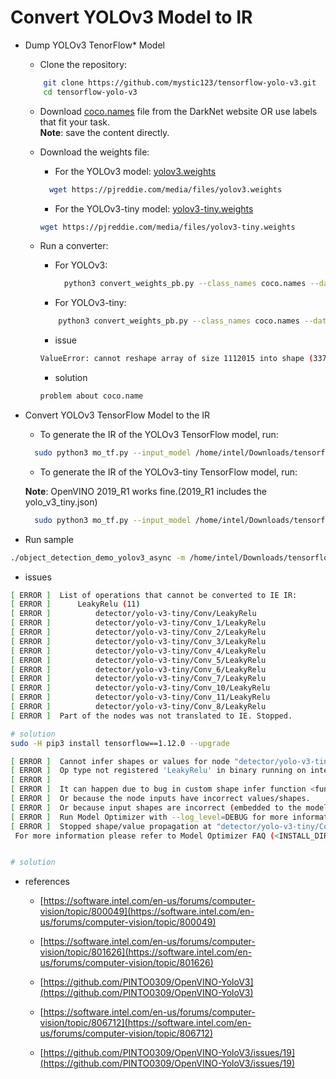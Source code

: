 # Convert YOLOv3 Model to IR

* Dump YOLOv3 TenorFlow* Model

  - Clone the repository: 
  ```bash
	  git clone https://github.com/mystic123/tensorflow-yolo-v3.git
	  cd tensorflow-yolo-v3
  ```
  - Download [coco.names](https://raw.githubusercontent.com/pjreddie/darknet/master/data/coco.names) file from the DarkNet website OR use labels that fit your task. </br>
  **Note**: save the content directly.

  - Download the weights file: 
    * For the YOLOv3 model: [yolov3.weights](https://pjreddie.com/media/files/yolov3.weights)
    ```bash
      wget https://pjreddie.com/media/files/yolov3.weights
    ```
    * For the YOLOv3-tiny model: [yolov3-tiny.weights](https://pjreddie.com/media/files/yolov3-tiny.weights)
    ```bash
    wget https://pjreddie.com/media/files/yolov3-tiny.weights
    ```
  - Run a converter: 
    * For YOLOv3: 
      ```bash
        python3 convert_weights_pb.py --class_names coco.names --data_format NHWC --weights_file yolov3.weights
      ```
    * For YOLOv3-tiny:
    ```bash
    	python3 convert_weights_pb.py --class_names coco.names --data_format NHWC --weights_file yolov3-tiny.weights --tiny
    ```
    * issue
    ```bash
    ValueError: cannot reshape array of size 1112015 into shape (3375,512,1,1)
    ```
    * solution
    ```bash
    problem about coco.name
    ```
* Convert YOLOv3 TensorFlow Model to the IR
  - To generate the IR of the YOLOv3 TensorFlow model, run:
  ```bash
	sudo python3 mo_tf.py --input_model /home/intel/Downloads/tensorflow-yolo-v3/frozen_darknet_yolov3_model.pb --tensorflow_use_custom_operations_config /opt/intel/computer_vision_sdk/deployment_tools/model_optimizer/extensions/front/tf/yolo_v3.json --input_shape=[1,416,416,3]
  ```
  - To generate the IR of the YOLOv3-tiny TensorFlow model, run:
  
  **Note**: OpenVINO 2019_R1 works fine.(2019_R1 includes the yolo_v3_tiny.json)
  ```bash
	sudo python3 mo_tf.py --input_model /home/intel/Downloads/tensorflow-yolo-v3/frozen_darknet_yolov3_model.pb --tensorflow_use_custom_operations_config /opt/intel/computer_vision_sdk/deployment_tools/model_optimizer/extensions/front/tf/yolo_v3_tiny.json --input_shape=[1,416,416,3] --output_dir /home/intel/Downloads/tensorflow-yolo-v3/output/yolov3tiny
  ```
* Run sample
```bash
./object_detection_demo_yolov3_async -m /home/intel/Downloads/tensorflow-yolo-v3/output/frozen_darknet_yolov3_model.xml -d GPU -i cam
```


* issues

```bash
[ ERROR ]  List of operations that cannot be converted to IE IR:
[ ERROR ]      LeakyRelu (11)
[ ERROR ]          detector/yolo-v3-tiny/Conv/LeakyRelu
[ ERROR ]          detector/yolo-v3-tiny/Conv_1/LeakyRelu
[ ERROR ]          detector/yolo-v3-tiny/Conv_2/LeakyRelu
[ ERROR ]          detector/yolo-v3-tiny/Conv_3/LeakyRelu
[ ERROR ]          detector/yolo-v3-tiny/Conv_4/LeakyRelu
[ ERROR ]          detector/yolo-v3-tiny/Conv_5/LeakyRelu
[ ERROR ]          detector/yolo-v3-tiny/Conv_6/LeakyRelu
[ ERROR ]          detector/yolo-v3-tiny/Conv_7/LeakyRelu
[ ERROR ]          detector/yolo-v3-tiny/Conv_10/LeakyRelu
[ ERROR ]          detector/yolo-v3-tiny/Conv_11/LeakyRelu
[ ERROR ]          detector/yolo-v3-tiny/Conv_8/LeakyRelu
[ ERROR ]  Part of the nodes was not translated to IE. Stopped.

# solution
sudo -H pip3 install tensorflow==1.12.0 --upgrade
```
```bash
[ ERROR ]  Cannot infer shapes or values for node "detector/yolo-v3-tiny/Conv/LeakyRelu".
[ ERROR ]  Op type not registered 'LeakyRelu' in binary running on intel-desktop. Make sure the Op and Kernel are registered in the binary running in this process. Note that if you are loading a saved graph which used ops from tf.contrib, accessing (e.g.) `tf.contrib.resampler` should be done before importing the graph, as contrib ops are lazily registered when the module is first accessed.
[ ERROR ]  
[ ERROR ]  It can happen due to bug in custom shape infer function <function tf_native_tf_node_infer at 0x7f62fff98a60>.
[ ERROR ]  Or because the node inputs have incorrect values/shapes.
[ ERROR ]  Or because input shapes are incorrect (embedded to the model or passed via --input_shape).
[ ERROR ]  Run Model Optimizer with --log_level=DEBUG for more information.
[ ERROR ]  Stopped shape/value propagation at "detector/yolo-v3-tiny/Conv/LeakyRelu" node. 
 For more information please refer to Model Optimizer FAQ (<INSTALL_DIR>/deployment_tools/documentation/docs/MO_FAQ.html), question #38. 


# solution

```

* references
	* [https://software.intel.com/en-us/forums/computer-vision/topic/800049](https://software.intel.com/en-us/forums/computer-vision/topic/800049)
	
	* [https://software.intel.com/en-us/forums/computer-vision/topic/801626](https://software.intel.com/en-us/forums/computer-vision/topic/801626)
	
	* [https://github.com/PINTO0309/OpenVINO-YoloV3](https://github.com/PINTO0309/OpenVINO-YoloV3)
	
	* [https://software.intel.com/en-us/forums/computer-vision/topic/806712](https://software.intel.com/en-us/forums/computer-vision/topic/806712)
	
	* [https://github.com/PINTO0309/OpenVINO-YoloV3/issues/19](https://github.com/PINTO0309/OpenVINO-YoloV3/issues/19)
	
